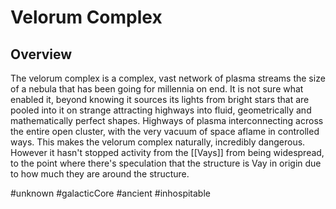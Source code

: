 # Velorum Complex

## Overview

The velorum complex is a complex, vast network of plasma streams the size of a nebula that has been going for millennia on end.  It is not sure what enabled it, beyond knowing it sources its lights from bright stars that are pooled into it on strange attracting highways into fluid, geometrically and mathematically perfect shapes.  Highways of plasma interconnecting across the entire open cluster, with the very vacuum of space aflame in controlled ways.  This makes the velorum complex naturally, incredibly dangerous.  However it hasn't stopped activity from the [[Vays]] from being widespread, to the point where there's speculation that the structure is Vay in origin due to how much they are around the structure.

#unknown 
#galacticCore
#ancient 
#inhospitable 
